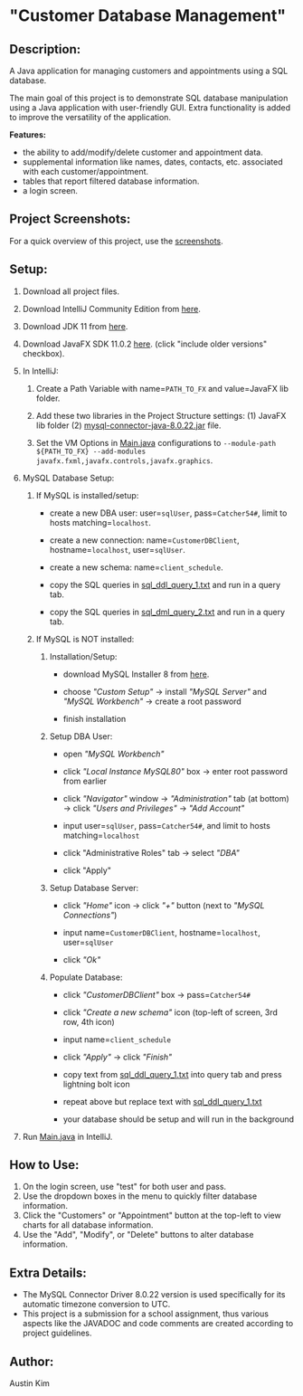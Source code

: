 # "Customer Database Management"

## Description: 
A Java application for managing customers and appointments using a SQL database.

The main goal of this project is to demonstrate SQL database manipulation using a Java application with user-friendly GUI. Extra functionality is added to improve the versatility of the application. 

**Features:**
* the ability to add/modify/delete customer and appointment data. 
* supplemental information like names, dates, contacts, etc. associated with each customer/appointment. 
* tables that report filtered database information. 
* a login screen. 

## Project Screenshots:  
For a quick overview of this project, use the [screenshots](/screenshots). 


## Setup: 
1. Download all project files. 

3. Download IntelliJ Community Edition from [here](https://www.jetbrains.com/idea/download).

5. Download JDK 11 from [here](https://www.oracle.com/java/technologies/javase/jdk11-archive-downloads.html). 

7. Download JavaFX SDK 11.0.2 [here](https://gluonhq.com/products/javafx). (click "include older versions" checkbox). 

6. In IntelliJ:
	1. Create a Path Variable with name=`PATH_TO_FX` and value=JavaFX lib folder. 

	3. Add these two libraries in the Project Structure settings: (1) JavaFX lib folder (2) [mysql-connector-java-8.0.22.jar](/lib/mysql-connector-java-8.0.22.jar) file. 

	5. Set the VM Options in [Main.java](/src/mainApplication/Main.java) configurations to `--module-path ${PATH_TO_FX} --add-modules javafx.fxml,javafx.controls,javafx.graphics`. 

7. MySQL Database Setup:
	1. If MySQL is installed/setup:

		* create a new DBA user: user=`sqlUser`, pass=`Catcher54#`, limit to hosts matching=`localhost`.

		* create a new connection: name=`CustomerDBClient`, hostname=`localhost`, user=`sqlUser`.

		* create a new schema: name=`client_schedule`.

		* copy the SQL queries in [sql_ddl_query_1.txt](/lib/sql_ddl_query_1.txt) and run in a query tab. 

		* copy the SQL queries in [sql_dml_query_2.txt](/lib/sql_dml_query_2.txt) and run in a query tab. 

	2. If MySQL is NOT installed: 
		1. Installation/Setup: 
			* download MySQL Installer 8 from [here](dev.mysql.com/downloads/windows/installer/8.0.html).

			* choose *"Custom Setup"* -> install *"MySQL Server"* and *"MySQL Workbench"* -> create a root password

			* finish installation

		2. Setup DBA User: 
			* open *"MySQL Workbench"*

			* click *"Local Instance MySQL80"* box -> enter root password from earlier

			* click *"Navigator"* window -> *"Administration"* tab (at bottom) -> click *"Users and Privileges"* -> *"Add Account"*

			* input user=`sqlUser`, pass=`Catcher54#`, and limit to hosts matching=`localhost`

			* click "Administrative Roles" tab -> select *"DBA"*

			* click "Apply"

		3. Setup Database Server: 
			* click *"Home"* icon -> click *"+"* button (next to *"MySQL Connections"*)

			* input name=`CustomerDBClient`, hostname=`localhost`, user=`sqlUser`

			* click *"Ok"*

		4. Populate Database: 
			* click *"CustomerDBClient"* box -> pass=`Catcher54#`

			* click *"Create a new schema"* icon (top-left of screen, 3rd row, 4th icon)

			* input name=`client_schedule`

			* click *"Apply"* -> click *"Finish"*

			* copy text from [sql_ddl_query_1.txt](/lib/sql_ddl_query_1.txt) into query tab and press lightning bolt icon

			* repeat above but replace text with [sql_ddl_query_1.txt](/lib/sql_dml_query_2.txt)

			* your database should be setup and will run in the background

7. Run [Main.java](/src/mainApplication/Main.java) in IntelliJ. 

## How to Use:
1. On the login screen, use "test" for both user and pass.
2. Use the dropdown boxes in the menu to quickly filter database information. 
3. Click the "Customers" or "Appointment" button at the top-left to view charts for all database information. 
4. Use the "Add", "Modify", or "Delete" buttons to alter database information.

## Extra Details:
* The MySQL Connector Driver 8.0.22 version is used specifically for its automatic timezone conversion to UTC. 
* This project is a submission for a school assignment, thus various aspects like the JAVADOC and code comments are created according to project guidelines. 

## Author:
Austin Kim
